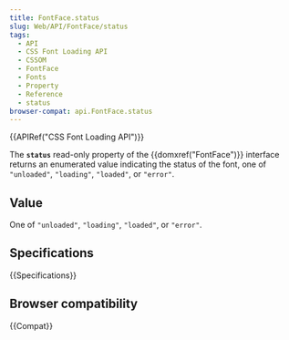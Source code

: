 ```yaml
---
title: FontFace.status
slug: Web/API/FontFace/status
tags:
  - API
  - CSS Font Loading API
  - CSSOM
  - FontFace
  - Fonts
  - Property
  - Reference
  - status
browser-compat: api.FontFace.status
---
```

{{APIRef("CSS Font Loading API")}}

The **`status`** read-only property of the
{{domxref("FontFace")}} interface returns an enumerated value indicating the status of
the font, one of `"unloaded"`, `"loading"`, `"loaded"`,
or `"error"`.

## Value

One of `"unloaded"`, `"loading"`, `"loaded"`, or
`"error"`.

## Specifications

{{Specifications}}

## Browser compatibility

{{Compat}}
